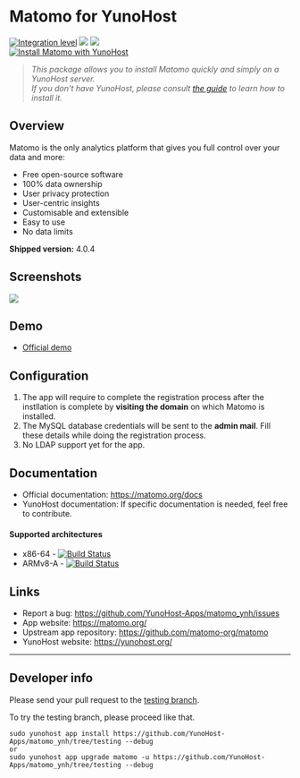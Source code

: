 # Matomo for YunoHost

[![Integration level](https://dash.yunohost.org/integration/matomo.svg)](https://dash.yunohost.org/appci/app/matomo) ![](https://ci-apps.yunohost.org/ci/badges/matomo.status.svg) ![](https://ci-apps.yunohost.org/ci/badges/matomo.maintain.svg)  
[![Install Matomo with YunoHost](https://install-app.yunohost.org/install-with-yunohost.png)](https://install-app.yunohost.org/?app=matomo)

> *This package allows you to install Matomo quickly and simply on a YunoHost server.  
If you don't have YunoHost, please consult [the guide](https://yunohost.org/#/install) to learn how to install it.*

## Overview
Matomo is the only analytics platform that gives you full control over your data and more:

- Free open-source software
- 100% data ownership
- User privacy protection
- User-centric insights
- Customisable and extensible
- Easy to use
- No data limits

**Shipped version:** 4.0.4

## Screenshots

![](https://img.matomo.org/spai/w_660+q_lossless+ret_img+to_webp/https://static.matomo.org/wp-content/uploads/2019/03/matomo-analytics-dashboard.png)

## Demo

* [Official demo](https://demo.matomo.org)

## Configuration

1. The app will require to complete the registration process after the instllation is complete by **visiting the domain** on  which Matomo is installed.
1. The MySQL database credentials will be sent to the **admin mail**. Fill these details while doing the registration process.
1. No LDAP support yet for the app.

## Documentation

 * Official documentation: https://matomo.org/docs
 * YunoHost documentation: If specific documentation is needed, feel free to contribute.

#### Supported architectures

* x86-64 - [![Build Status](https://ci-apps.yunohost.org/ci/logs/matomo%20%28Apps%29.svg)](https://ci-apps.yunohost.org/ci/apps/matomo/)
* ARMv8-A - [![Build Status](https://ci-apps-arm.yunohost.org/ci/logs/matomo%20%28Apps%29.svg)](https://ci-apps-arm.yunohost.org/ci/apps/matomo/)

## Links

 * Report a bug: https://github.com/YunoHost-Apps/matomo_ynh/issues
 * App website: https://matomo.org/
 * Upstream app repository: https://github.com/matomo-org/matomo
 * YunoHost website: https://yunohost.org/

---

## Developer info

Please send your pull request to the [testing branch](https://github.com/YunoHost-Apps/matomo_ynh/tree/testing).

To try the testing branch, please proceed like that.
```
sudo yunohost app install https://github.com/YunoHost-Apps/matomo_ynh/tree/testing --debug
or
sudo yunohost app upgrade matomo -u https://github.com/YunoHost-Apps/matomo_ynh/tree/testing --debug
```
